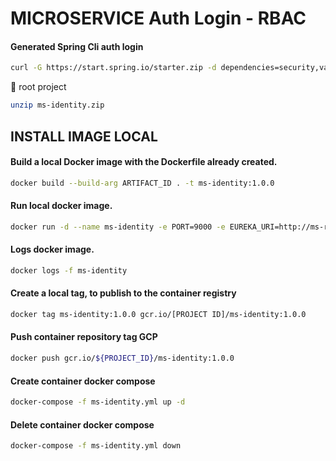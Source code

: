 # MICROSERVICE Auth Login - RBAC

#### Generated Spring Cli auth login

```bash
curl -G https://start.spring.io/starter.zip -d dependencies=security,validation,devtools,lombok,actuator,prometheus,web,data-jpa,postgresql -d version=1.0.0 -d bootVersion=2.4.5.RELEASE -d javaVersion=11 -d language=java -d packaging=jar -d type=gradle-project -d groupId=org.hta -d packageName=org.hta -d artifactId=ms-identity -d name=ms-identity -d applicationName=Identity -o ms-identity.zip
```

:file_folder: root project

```bash
unzip ms-identity.zip
```

## INSTALL IMAGE LOCAL

#### Build a local Docker image with the Dockerfile already created.

```bash
docker build --build-arg ARTIFACT_ID . -t ms-identity:1.0.0
```

#### Run local docker image.

```bash
docker run -d --name ms-identity -e PORT=9000 -e EUREKA_URI=http://ms-registry:8761 -e MS_CONFIG_SERVER=http://ms-config-properties:8088 -p 9000:9000 --network=microservice ms-identity:1.0.0
```

#### Logs docker image.

```bash
docker logs -f ms-identity
```

#### Create a local tag, to publish to the container registry

```bash
docker tag ms-identity:1.0.0 gcr.io/[PROJECT ID]/ms-identity:1.0.0
```

#### Push container repository tag GCP

```bash
docker push gcr.io/${PROJECT_ID}/ms-identity:1.0.0
```

#### Create container docker compose

```bash
docker-compose -f ms-identity.yml up -d
```

#### Delete container docker compose

```bash
docker-compose -f ms-identity.yml down
```